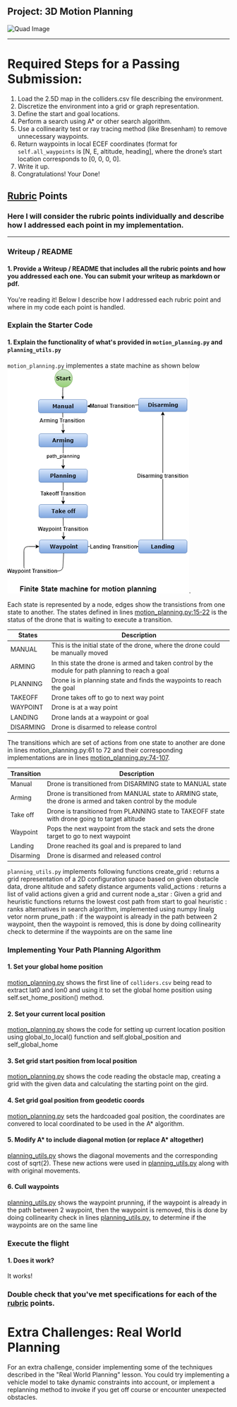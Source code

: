 ## Project: 3D Motion Planning
![Quad Image](./misc/enroute.png)

---


# Required Steps for a Passing Submission:
1. Load the 2.5D map in the colliders.csv file describing the environment.
2. Discretize the environment into a grid or graph representation.
3. Define the start and goal locations.
4. Perform a search using A* or other search algorithm.
5. Use a collinearity test or ray tracing method (like Bresenham) to remove unnecessary waypoints.
6. Return waypoints in local ECEF coordinates (format for `self.all_waypoints` is [N, E, altitude, heading], where the drone’s start location corresponds to [0, 0, 0, 0].
7. Write it up.
8. Congratulations!  Your Done!

## [Rubric](https://review.udacity.com/#!/rubrics/1534/view) Points
### Here I will consider the rubric points individually and describe how I addressed each point in my implementation.  

---
### Writeup / README

#### 1. Provide a Writeup / README that includes all the rubric points and how you addressed each one.  You can submit your writeup as markdown or pdf.  

You're reading it! Below I describe how I addressed each rubric point and where in my code each point is handled.

### Explain the Starter Code

#### 1. Explain the functionality of what's provided in `motion_planning.py` and `planning_utils.py`

`motion_planning.py` implementes a state machine as shown below ![Finite State machine for mition planning](./misc/motion_planning.png).

Each state is represented by a node, edges show the transistions from one state to another. The states defined in lines [motion_planning.py:15-22](./motion_planning.py#L15-L22) is the status of the drone that is waiting to execute a transition. 

States | Description
------- | -----------
MANUAL | This is the initial state of the drone, where the drone could be manually moved
ARMING | In this state the drone is armed and taken control by the module for path planning to reach a goal
PLANNING | Drone is in planning state and finds the waypoints to reach the goal
TAKEOFF | Drone takes off to go to next way point
WAYPOINT | Drone is at a way point
LANDING | Drone lands at a waypoint or goal
DISARMING | Drone is disarmed to release control

The transitions which are set of actions from one state to another are done in lines motion_planning.py:61 to 72 and their corresponding implementations are in lines [motion_planning.py:74-107](./motion_planning.py#L74-L107).

Transition | Description
------- | -----------
Manual | Drone is transitioned from DISARMING state to MANUAL state
Arming | Drone is transitioned from MANUAL state to ARMING state, the drone is armed and taken control by the module
Take off | Drone is transitioned from PLANNING state to TAKEOFF state with drone going to target altitude
Waypoint | Pops the next waypoint from the stack and sets the drone target to go to next waypoint
Landing | Drone reached its goal and is prepared to land
Disarming | Drone is disarmed and released control

`planning_utils.py` implements following functions 
create_grid : returns a grid representation of a 2D configuration space based on given obstacle data, drone altitude and safety distance arguments
valid_actions : returns a list of valid actions given a grid and current node
a_star : Given a grid and heuristic functions returns the lowest cost path from start to goal
heuristic : ranks alternatives in search algorithm, implemented using numpy linalg vetor norm
prune_path : if the waypoint is already in the path between 2 waypoint, then the waypoint is removed, this is done by doing collinearity check to determine if the waypoints are on the same line

### Implementing Your Path Planning Algorithm

#### 1. Set your global home position
[motion_planning.py](./motion_planning.py#L123-L129) shows the first line of `colliders.csv` being read to extract lat0 and lon0 and using it to set the global home position using self.set_home_position() method.

#### 2. Set your current local position
[motion_planning.py](./motion_planning.py#L133) shows the code for setting up current location position using global_to_local() function and self.global_position and self_global_home

#### 3. Set grid start position from local position
[motion_planning.py](./motion_planning.py#L138-L145) shows the code reading the obstacle map, creating a grid with the given data and calculating the starting point on the gird.

#### 4. Set grid goal position from geodetic coords
[motion_planning.py](./motion_planning.py#L149-L152) sets the hardcoaded goal position, the coordinates are convered to local coordinated to be used in the A* algorithm.

#### 5. Modify A* to include diagonal motion (or replace A* altogether)
[planning_utils.py](./planning_utils.py#L58-L61) shows the diagonal movements and the corresponding cost of sqrt(2).  These new actions were used in [planning_utils.py](./planning_utils.py#L92-L99) along with with original movements.

#### 6. Cull waypoints 
 [planning_utils.py](./planning_utils.py#L166-L180) shows the waypoint prunning, if the waypoint is already in the path between 2 waypoint, then the waypoint is removed, this is done by doing collinearity check in lines  [planning_utils.py](./planning_utils.py#L161-L164), to determine if the waypoints are on the same line

### Execute the flight
#### 1. Does it work?
It works!

### Double check that you've met specifications for each of the [rubric](https://review.udacity.com/#!/rubrics/1534/view) points.
  
# Extra Challenges: Real World Planning

For an extra challenge, consider implementing some of the techniques described in the "Real World Planning" lesson. You could try implementing a vehicle model to take dynamic constraints into account, or implement a replanning method to invoke if you get off course or encounter unexpected obstacles.


